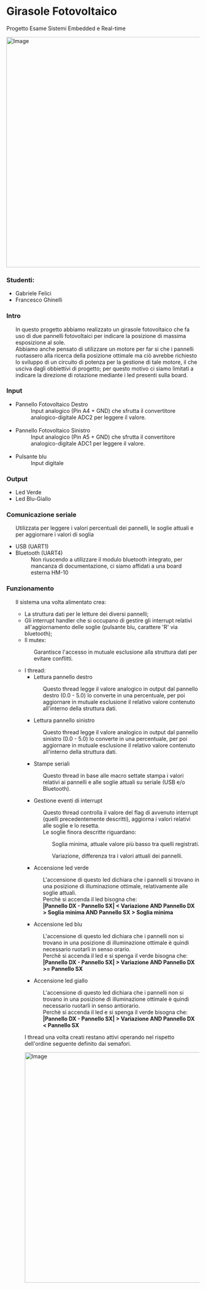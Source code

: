 <h1> Girasole Fotovoltaico </h1>
<p> Progetto Esame Sistemi Embedded e Real-time </p>
<p><img alt="Image" title="icon" src="G_IMG.png" width="600" height="600" align="center"/></p>

<h3> Studenti: </h3>
<ul>
  <li>Gabriele Felici</li>
  <li>Francesco Ghinelli</li>
</ul>

<h3>Intro</h3>
<ul>
  <p>In questo progetto abbiamo realizzato un girasole fotovoltaico che fa uso di due pannelli fotovoltaici per indicare la posizione di massima esposizione al sole.<br>
     Abbiamo anche pensato di utilizzare un motore per far si che i pannelli ruotassero alla ricerca della posizione ottimale ma ciò avrebbe richiesto lo sviluppo di un circuito        di potenza per la gestione di tale motore, il che usciva dagli obbiettivi di progetto; per questo motivo ci siamo limitati a indicare la direzione di rotazione mediante i led      presenti sulla board.
  </p>
</ul>

<h3>Input</h3>
  <ul>
    <li>Pannello Fotovoltaico Destro<br>
        <dd>Input analogico (Pin A4 + GND) che sfrutta il convertitore analogico-digitale ADC2 per leggere il valore.</dd><br>
    </li>
    <li>Pannello Fotovoltaico Sinistro<br>
        <dd>Input analogico (Pin A5 + GND) che sfrutta il convertitore analogico-digitale ADC1 per leggere il valore.</dd><br>
    </li>
    <li>Pulsante blu<br>
       <dd>Input digitale</dd>
  </ul>
<h3>Output</h3>
  <ul>
    <li>Led Verde</li>
    <li>Led Blu-Giallo</li>
  </ul>
<h3>Comunicazione seriale</h3>
  <ul>
    <p>Utilizzata per leggere i valori percentuali dei pannelli, le soglie attuali e per aggiornare i valori di soglia</p>
    <li>USB (UART1)</li>
    <li>Bluetooth (UART4)<br>
      <dd>Non riuscendo a utilizzare il modulo bluetooth integrato, per mancanza di documentazione, ci siamo affidati a una board esterna HM-10
    </li>
  </ul>
<h3>Funzionamento</h3>
  <ul>
    <p>Il sistema una volta alimentato crea:
      <ul>
        <li>La struttura dati per le letture dei diversi pannelli;</li>
        <li>Gli interrupt handler che si occupano di gestire gli interrupt relativi all'aggiornamento delle soglie (pulsante blu, carattere 'R' via bluetooth);
        <li>Il mutex:
          <ul>
            <p>Garantisce l'accesso in mutuale esclusione alla struttura dati per evitare conflitti.</p>
          </ul>
        <li>I thread:
          <ul>
            <li>Lettura pannello destro
              <ul>
                <p>Questo thread legge il valore analogico in output dal pannello destro (0.0 - 5.0) lo converte in una percentuale, per poi aggiornare in mutuale esclusione 
                   il relativo valore contenuto all'interno della struttura dati.
                </p>
              </ul>
            <li>Lettura pannello sinistro
              <ul>
                <p>Questo thread legge il valore analogico in output dal pannello sinistro (0.0 - 5.0) lo converte in una percentuale, per poi aggiornare in mutuale esclusione 
                   il relativo valore contenuto all'interno della struttura dati.
                </p>
              </ul>              
            <li>Stampe seriali
              <ul>
                <p>Questo thread in base alle macro settate stampa i valori relativi ai pannelli e alle soglie attuali su seriale (USB e/o Bluetooth).
                </p>
              </ul>
            <li>Gestione eventi di interrupt
              <ul>
                <p>Questo thread controlla il valore del flag di avvenuto interrupt (quelli precedentemente descritti), aggiorna i valori relativi alle soglie e lo resetta.<br>
                   Le soglie finora descritte riguardano:
                   <ul>
                     <p>Soglia minima, attuale valore più basso tra quelli registrati.</p>
                     <p>Variazione, differenza tra i valori attuali dei pannelli.</p>
                   </ul>
                </p>
              </ul>
            <li>Accensione led verde
              <ul>
                <p>L'accensione di questo led dichiara che i pannelli si trovano in una posizione di illuminazione ottimale, relativamente alle soglie attuali.<br>
                   Perchè si accenda il led bisogna che:<br>
                   <b>|Pannello DX - Pannello SX| < Variazione AND Pannello DX > Soglia minima AND Pannello SX > Soglia minima</b>
                 </p>
              </ul>
            <li>Accensione led blu
              <ul>
                <p>L'accensione di questo led dichiara che i pannelli non si trovano in una posizione di illuminazione ottimale è quindi necessario ruotarli in senso orario.
                   <br>
                   Perchè si accenda il led e si spenga il verde bisogna che:<br>
                   <b>|Pannello DX - Pannello SX| > Variazione AND Pannello DX >= Pannello SX</b>
                 </p>
              </ul>
            <li>Accensione led giallo
              <ul>
                <p>L'accensione di questo led dichiara che i pannelli non si trovano in una posizione di illuminazione ottimale è quindi necessario ruotarli in senso antiorario.
                   <br>
                   Perchè si accenda il led e si spenga il verde bisogna che:<br>
                   <b>|Pannello DX - Pannello SX| > Variazione AND Pannello DX < Pannello SX</b>
                 </p>
              </ul>
           </ul>
        <p>I thread una volta creati restano attivi operando nel rispetto dell'ordine seguente definito dai semafori.</p>
        <p><img alt="Image" title="icon" src="GABRY INSERISCI QUI L'IMMAGINE DELLA PARALLEL REGION.png" width="600" height="600" align="center"/></p>
    </p>
  </ul>
   
